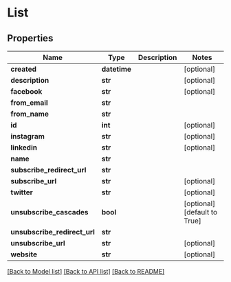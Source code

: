 # List

## Properties
Name | Type | Description | Notes
------------ | ------------- | ------------- | -------------
**created** | **datetime** |  | [optional] 
**description** | **str** |  | [optional] 
**facebook** | **str** |  | [optional] 
**from_email** | **str** |  | 
**from_name** | **str** |  | 
**id** | **int** |  | [optional] 
**instagram** | **str** |  | [optional] 
**linkedin** | **str** |  | [optional] 
**name** | **str** |  | 
**subscribe_redirect_url** | **str** |  | 
**subscribe_url** | **str** |  | [optional] 
**twitter** | **str** |  | [optional] 
**unsubscribe_cascades** | **bool** |  | [optional] [default to True]
**unsubscribe_redirect_url** | **str** |  | 
**unsubscribe_url** | **str** |  | [optional] 
**website** | **str** |  | [optional] 

[[Back to Model list]](../README.md#documentation-for-models) [[Back to API list]](../README.md#documentation-for-api-endpoints) [[Back to README]](../README.md)


